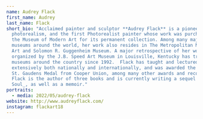 ```yaml
---
name: Audrey Flack
first_name: Audrey
last_name: Flack
short_bio: "Acclaimed painter and sculptor **Audrey Flack** is a pioneer of
  photorealism, and the first Photorealist painter whose work was purchased by
  the Museum of Modern Art for its permanent collection. Among many major
  museums around the world, her work also resides in The Metropolitan Museum of
  Art and Solomon R. Guggenheim Museum. A major retrospective of her work
  organized by the J.B. Speed Art Museum in Louisville, Kentucky has traveled to
  museums around the country since 1992.  Flack has taught and lectured
  extensively both nationally and internationally, and was awarded the Augustus
  St. Gaudens Medal from Cooper Union, among many other awards and recognitions.
  Flack is the author of three books and is currently writing a sequel to _Art &
  Soul_, as well as a memoir."
portraits:
  - media: 2022/05/audrey-flack
website: http://www.audreyflack.com/
instagram: flackart18
---
```

